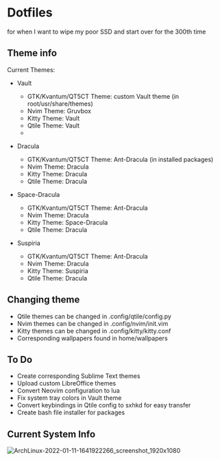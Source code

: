 # Dotfiles
for when I want to wipe my poor SSD and start over for the 300th time

## Theme info

Current Themes:

* Vault
	* GTK/Kvantum/QT5CT Theme: custom Vault theme (in root/usr/share/themes)
	* Nvim Theme: Gruvbox
	* Kitty Theme: Vault
	* Qtile Theme: Vault
	*

* Dracula
 	* GTK/Kvantum/QT5CT Theme: Ant-Dracula (in installed packages)
	* Nvim Theme: Dracula
	* Kitty Theme: Dracula
	* Qtile Theme: Dracula

* Space-Dracula
 	* GTK/Kvantum/QT5CT Theme: Ant-Dracula
	* Nvim Theme: Dracula
	* Kitty Theme: Space-Dracula
	* Qtile Theme: Dracula

* Suspiria
 	* GTK/Kvantum/QT5CT Theme: Ant-Dracula
	* Nvim Theme: Dracula
	* Kitty Theme: Suspiria
	* Qtile Theme: Dracula

## Changing theme

* Qtile themes can be changed in .config/qtile/config.py
* Nvim themes can be changed in .config/nvim/init.vim
* Kitty themes can be changed in .config/kitty/kitty.conf
* Corresponding wallpapers found in home/wallpapers

## To Do

* Create corresponding Sublime Text themes
* Upload custom LibreOffice themes
* Convert Neovim configuration to lua
* Fix system tray colors in Vault theme
* Convert keybindings in Qtile config to sxhkd for easy transfer 
* Create bash file installer for packages

## Current System Info
![ArchLinux-2022-01-11-1641922266_screenshot_1920x1080](https://user-images.githubusercontent.com/91238138/148994007-137b9bde-8d51-4d76-a345-0b556e63de5f.jpg)
